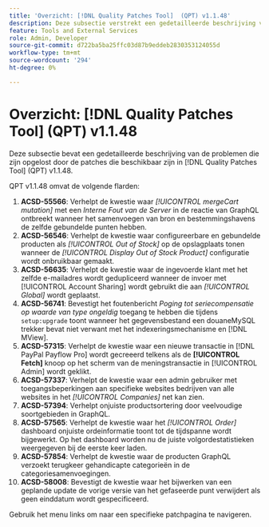 ```yaml
---
title: 'Overzicht: [!DNL Quality Patches Tool]  (QPT) v1.1.48'
description: Deze subsectie verstrekt een gedetailleerde beschrijving van de kwesties die door de flarden beschikbaar in  [!DNL Quality Patches Tool]  (QPT) v1.1.48 worden bevestigd.
feature: Tools and External Services
role: Admin, Developer
source-git-commit: d722ba5ba25ffc03d87b9eddeb2830353124055d
workflow-type: tm+mt
source-wordcount: '294'
ht-degree: 0%

---
```


# Overzicht: [!DNL Quality Patches Tool] (QPT) v1.1.48

Deze subsectie bevat een gedetailleerde beschrijving van de problemen die zijn opgelost door de patches die beschikbaar zijn in [!DNL Quality Patches Tool] (QPT) v1.1.48.

QPT v1.1.48 omvat de volgende flarden:

1. **ACSD-55566**: Verhelpt de kwestie waar *[!UICONTROL mergeCart mutation]* met een *Interne Fout van de Server* in de reactie van GraphQL ontbreekt wanneer het samenvoegen van bron en bestemmingshavens de zelfde gebundelde punten hebben.
1. **ACSD-56546**: Verhelpt de kwestie waar configureerbare en gebundelde producten als *[!UICONTROL Out of Stock]* op de opslagplaats tonen wanneer de *[!UICONTROL Display Out of Stock Product]* configuratie wordt onbruikbaar gemaakt.
1. **ACSD-56635**: Verhelpt de kwestie waar de ingevoerde klant met het zelfde e-mailadres wordt gedupliceerd wanneer de invoer met [!UICONTROL Account Sharing] wordt gebruikt die aan *[!UICONTROL Global]* wordt geplaatst.
1. **ACSD-56741**: Bevestigt het foutenbericht *Poging tot seriecompensatie op waarde van type ongeldig* toegang te hebben die tijdens `setup:upgrade` toont wanneer het gegevensbestand een douaneMySQL trekker bevat niet verwant met het indexeringsmechanisme en [!DNL MView].
1. **ACSD-57315**: Verhelpt de kwestie waar een nieuwe transactie in [!DNL PayPal Payflow Pro] wordt gecreeerd telkens als de **[!UICONTROL Fetch]** knoop op het scherm van de meningstransactie in [!UICONTROL Admin] wordt geklikt.
1. **ACSD-57337**: Verhelpt de kwestie waar een admin gebruiker met toegangsbeperkingen aan specifieke websites bedrijven van alle websites in het *[!UICONTROL Companies]* net kan zien.
1. **ACSD-57394**: Verhelpt onjuiste productsortering door veelvoudige soortgebieden in GraphQL.
1. **ACSD-57565**: Verhelpt de kwestie waar het *[!UICONTROL Order]* dashboard onjuiste ordeinformatie toont tot de tijdspanne wordt bijgewerkt. Op het dashboard worden nu de juiste volgordestatistieken weergegeven bij de eerste keer laden.
1. **ACSD-57854**: Verhelpt de kwestie waar de producten GraphQL verzoekt terugkeer gehandicapte categorieën in de categoriesamenvoegingen.
1. **ACSD-58008**: Bevestigt de kwestie waar het bijwerken van een geplande update de vorige versie van het gefaseerde punt verwijdert als geen einddatum wordt gespecificeerd.

Gebruik het menu links om naar een specifieke patchpagina te navigeren.

